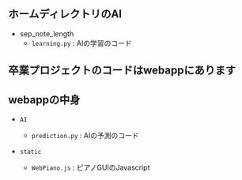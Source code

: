 ## ホームディレクトリのAI
- sep_note_length
  - `learning.py` : AIの学習のコード

## 卒業プロジェクトのコードはwebappにあります

## webappの中身
- `AI`
  - `prediction.py` : AIの予測のコード

- `static`
  - `WebPiano.js` : ピアノGUIのJavascript
